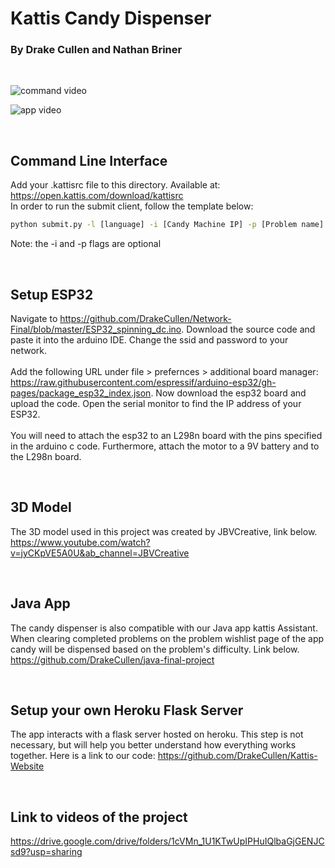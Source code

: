 # Kattis Candy Dispenser
### By Drake Cullen and Nathan Briner

<br>

![command video](videos/network_vid_1.gif)

![app video](videos/20220508_185526.gif)


<br>

## Command Line Interface
Add your .kattisrc file to this directory. Available at: https://open.kattis.com/download/kattisrc <br>
In order to run the submit client, follow the template below:

```bat
python submit.py -l [language] -i [Candy Machine IP] -p [Problem name] [file]

```

Note: the -i and -p flags are optional

<br> 

## Setup ESP32
Navigate to https://github.com/DrakeCullen/Network-Final/blob/master/ESP32_spinning_dc.ino. Download the source code and paste it into the arduino IDE. Change the ssid and password to your network. 
<br> <br>
Add the following URL under file > prefernces > additional board manager: https://raw.githubusercontent.com/espressif/arduino-esp32/gh-pages/package_esp32_index.json. Now download the esp32 board and upload the code. Open the serial monitor to find the IP address of your ESP32.
<br> <br>
You will need to attach the esp32 to an L298n board with the pins specified in the arduino c code. Furthermore, attach the motor to a 9V battery and to the L298n board.

<br>

## 3D Model

The 3D model used in this project was created by JBVCreative, link below.
https://www.youtube.com/watch?v=jyCKpVE5A0U&ab_channel=JBVCreative

<br>

## Java App

The candy dispenser is also compatible with our Java app  kattis Assistant. When clearing completed problems on the problem wishlist page of the app candy will be dispensed based on the problem's difficulty. Link below. 
https://github.com/DrakeCullen/java-final-project

<br>

## Setup your own Heroku Flask Server
The app interacts with a flask server hosted on heroku. This step is not necessary, but will help you better understand how everything works together. Here is a link to our code: https://github.com/DrakeCullen/Kattis-Website

<br>

## Link to videos of the project
https://drive.google.com/drive/folders/1cVMn_1U1KTwUpIPHuIQlbaGjGENJCsd9?usp=sharing
